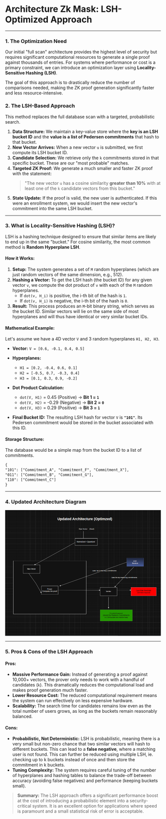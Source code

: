 # Architecture Zk Mask: LSH-Optimized Approach

---

### 1. The Optimization Need

Our initial "full scan" architecture provides the highest level of security but requires significant computational resources to generate a single proof against thousands of entries. For systems where performance or cost is a primary constraint, we can introduce an optimization layer using **Locality-Sensitive Hashing (LSH)**.

The goal of this approach is to drastically reduce the number of comparisons needed, making the ZK proof generation significantly faster and less resource-intensive.

### 2. The LSH-Based Approach

This method replaces the full database scan with a targeted, probabilistic search.

1.  **Data Structure:** We maintain a key-value store where the **key is an LSH bucket ID** and the **value is a list of Pedersen commitments** that hash to that bucket.
2.  **New Vector Arrives:** When a new vector `u` is submitted, we first compute its LSH bucket ID.
3.  **Candidate Selection:** We retrieve only the `k` commitments stored in that specific bucket. These are our "most probable" matches.
4.  **Targeted ZK Proof:** We generate a much smaller and faster ZK proof with the statement:
    > "The new vector `u` has a cosine similarity **greater than 10%** with at least one of the `k` candidate vectors from this bucket."
5.  **State Update:** If the proof is valid, the new user is authenticated. If this were an enrollment system, we would insert the new vector's commitment into the same LSH bucket.

---

### 3. What is Locality-Sensitive Hashing (LSH)?

LSH is a hashing technique designed to ensure that similar items are likely to end up in the same "bucket." For cosine similarity, the most common method is **Random Hyperplane LSH**.

#### How it Works:

1.  **Setup:** The system generates a set of `M` random hyperplanes (which are just random vectors of the same dimension, e.g., 512).
2.  **Hashing a Vector:** To get the LSH hash (the bucket ID) for any given vector `v`, we compute the dot product of `v` with each of the `M` random hyperplanes.
    *   If `dot(v, H_i)` is positive, the i-th bit of the hash is `1`.
    *   If `dot(v, H_i)` is negative, the i-th bit of the hash is `0`.
3.  **Result:** This process produces an `M`-bit binary string, which serves as the bucket ID. Similar vectors will lie on the same side of most hyperplanes and will thus have identical or very similar bucket IDs.

#### Mathematical Example:

Let's assume we have a 4D vector `V` and 3 random hyperplanes `H1, H2, H3`.

*   **Vector:** `V = [0.6, -0.1, 0.4, 0.5]`
*   **Hyperplanes:**
    *   `H1 = [0.2, -0.4, 0.6, 0.1]`
    *   `H2 = [-0.5, 0.7, -0.3, 0.4]`
    *   `H3 = [0.1, 0.3, 0.9, -0.2]`

*   **Dot Product Calculation:**
    *   `dot(V, H1)` = 0.45  (Positive) -> **Bit 1 = `1`**
    *   `dot(V, H2)` = -0.29 (Negative) -> **Bit 2 = `0`**
    *   `dot(V, H3)` = 0.29  (Positive) -> **Bit 3 = `1`**

*   **Final Bucket ID:** The resulting LSH hash for vector `V` is **`"101"`**. Its Pedersen commitment would be stored in the bucket associated with this ID.

#### Storage Structure:

The database would be a simple map from the bucket ID to a list of commitments.

```
{
"101": ["Commitment_A", "Commitment_F", "Commitment_X"],
"011": ["Commitment_B", "Commitment_G"],
"110": ["Commitment_C"]
}
```


---

### 4. Updated Architecture Diagram


![Updated LSH Architecture](./updated_architecture.png)

---

### 5. Pros & Cons of the LSH Approach

#### Pros:

*   **Massive Performance Gain:** Instead of generating a proof against 10,000+ vectors, the prover only needs to work with a handful of candidates (`k`). This dramatically reduces the computational load and makes proof generation much faster.
*   **Lower Resource Cost:** The reduced computational requirement means the system can run effectively on less expensive hardware.
*   **Scalability:** The search time for candidates remains low even as the total number of users grows, as long as the buckets remain reasonably balanced.

#### Cons:

*   **Probabilistic, Not Deterministic:** LSH is probabilistic, meaning there is a very small but non-zero chance that two similar vectors will hash to different buckets. This can lead to a **false negative**, where a matching user is not found. This can further be reduced using multiple LSH, ie. checking up to k buckets instead of once and then store the commitment in k buckets.
*   **Tuning Complexity:** The system requires careful tuning of the number of hyperplanes and hashing tables to balance the trade-off between accuracy (avoiding false negatives) and performance (keeping buckets small).

> **Summary:** The LSH approach offers a significant performance boost at the cost of introducing a probabilistic element into a security-critical system. It is an excellent option for applications where speed is paramount and a small statistical risk of error is acceptable.
